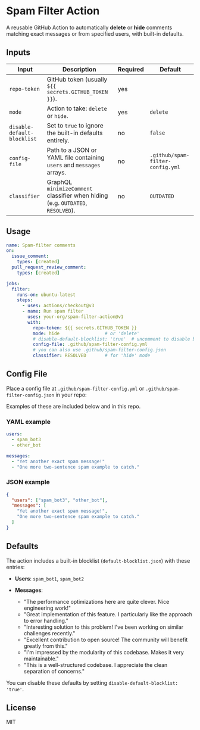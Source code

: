 # Spam Filter Action

A reusable GitHub Action to automatically **delete** or **hide** comments matching exact messages or from specified users, with built-in defaults.

## Inputs

| Input                       | Description                                                                     | Required | Default                          |
| --------------------------- | ------------------------------------------------------------------------------- | -------- | -------------------------------- |
| `repo-token`                | GitHub token (usually `${{ secrets.GITHUB_TOKEN }}`).                           | yes      |                                  |
| `mode`                      | Action to take: `delete` or `hide`.                                             | yes      | `delete`                         |
| `disable-default-blocklist` | Set to `true` to ignore the built-in defaults entirely.                         | no       | `false`                          |
| `config-file`               | Path to a JSON or YAML file containing `users` and `messages` arrays.           | no       | `.github/spam-filter-config.yml` |
| `classifier`                | GraphQL `minimizeComment` classifier when hiding (e.g. `OUTDATED`, `RESOLVED`). | no       | `OUTDATED`                       |

## Usage

```yaml
name: Spam-filter comments
on:
  issue_comment:
    types: [created]
  pull_request_review_comment:
    types: [created]

jobs:
  filter:
    runs-on: ubuntu-latest
    steps:
      - uses: actions/checkout@v3
      - name: Run spam filter
        uses: your-org/spam-filter-action@v1
        with:
          repo-token: ${{ secrets.GITHUB_TOKEN }}
          mode: hide                 # or 'delete'
          # disable-default-blocklist: 'true'  # uncomment to disable built-in defaults
          config-file: .github/spam-filter-config.yml
          # you can also use .github/spam-filter-config.json
          classifier: RESOLVED       # for 'hide' mode
```

## Config File

Place a config file at `.github/spam-filter-config.yml` or `.github/spam-filter-config.json` in your repo:

Examples of these are included below and in this repo.

### YAML example

```yaml
users:
  - spam_bot3
  - other_bot

messages:
  - "Yet another exact spam message!"
  - "One more two-sentence spam example to catch."
```

### JSON example

```json
{
  "users": ["spam_bot3", "other_bot"],
  "messages": [
    "Yet another exact spam message!",
    "One more two-sentence spam example to catch."
  ]
}
```

## Defaults

The action includes a built-in blocklist (`default-blocklist.json`) with these entries:

* **Users**: `spam_bot1`, `spam_bot2`
* **Messages**:

  * "The performance optimizations here are quite clever. Nice engineering work!"
  * "Great implementation of this feature. I particularly like the approach to error handling."
  * "Interesting solution to this problem! I've been working on similar challenges recently."
  * "Excellent contribution to open source! The community will benefit greatly from this."
  * "I'm impressed by the modularity of this codebase. Makes it very maintainable."
  * "This is a well-structured codebase. I appreciate the clean separation of concerns."

You can disable these defaults by setting `disable-default-blocklist: 'true'`.

## License

MIT
